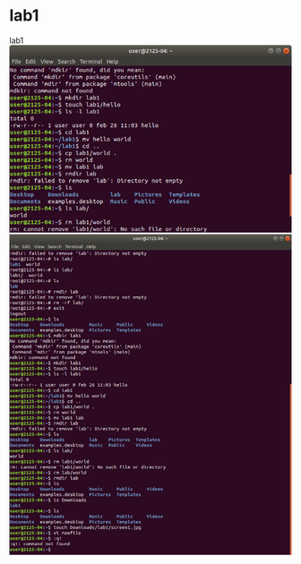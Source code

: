 # lab1
lab1
![consol1](Screenshot%20from%202018-02-26%2011-09-54.png)
![consol1](Screenshot%20from%202018-02-26%2011-13-11.png)
